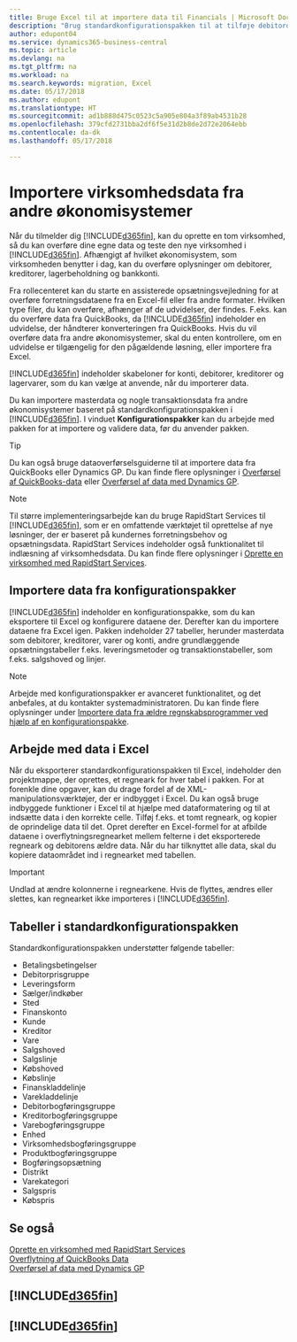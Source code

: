 ```yaml
---
title: Bruge Excel til at importere data til Financials | Microsoft Docs
description: "Brug standardkonfigurationspakken til at tilføje debitordata i Excel og importere dataene tilbage til Business Central."
author: edupont04
ms.service: dynamics365-business-central
ms.topic: article
ms.devlang: na
ms.tgt_pltfrm: na
ms.workload: na
ms.search.keywords: migration, Excel
ms.date: 05/17/2018
ms.author: edupont
ms.translationtype: HT
ms.sourcegitcommit: ad1b888d475c0523c5a905e804a3f89ab4531b28
ms.openlocfilehash: 379cfd2731bba2df6f5e31d2b8de2d72e2064ebb
ms.contentlocale: da-dk
ms.lasthandoff: 05/17/2018

---
```

# <a name="importing-business-data-from-other-finance-systems"></a>Importere virksomhedsdata fra andre økonomisystemer
Når du tilmelder dig [!INCLUDE[d365fin](includes/d365fin_md.md)], kan du oprette en tom virksomhed, så du kan overføre dine egne data og teste den nye virksomhed i [!INCLUDE[d365fin](includes/d365fin_md.md)]. Afhængigt af hvilket økonomisystem, som virksomheden benytter i dag, kan du overføre oplysninger om debitorer, kreditorer, lagerbeholdning og bankkonti.  

Fra rollecenteret kan du starte en assisterede opsætningsvejledning for at overføre forretningsdataene fra en Excel-fil eller fra andre formater. Hvilken type filer, du kan overføre, afhænger af de udvidelser, der findes. F.eks. kan du overføre data fra QuickBooks, da [!INCLUDE[d365fin](includes/d365fin_md.md)] indeholder en udvidelse, der håndterer konverteringen fra QuickBooks. Hvis du vil overføre data fra andre økonomisystemer, skal du enten kontrollere, om en udvidelse er tilgængelig for den pågældende løsning, eller importere fra Excel.  

[!INCLUDE[d365fin](includes/d365fin_md.md)] indeholder skabeloner for konti, debitorer, kreditorer og lagervarer, som du kan vælge at anvende, når du importerer data.

Du kan importere masterdata og nogle transaktionsdata fra andre økonomisystemer baseret på standardkonfigurationspakken i [!INCLUDE[d365fin](includes/d365fin_md.md)]. I vinduet **Konfigurationspakker** kan du arbejde med pakken for at importere og validere data, før du anvender pakken.  

> [!TIP]  
> Du kan også bruge dataoverførselsguiderne til at importere data fra QuickBooks eller Dynamics GP. Du kan finde flere oplysninger i [Overførsel af QuickBooks-data](ui-extensions-quickbooks-data-migration.md) eller [Overførsel af data med Dynamics GP](ui-extensions-dynamicsgp-data-migration.md).

> [!NOTE]  
> Til større implementeringsarbejde kan du bruge RapidStart Services til [!INCLUDE[d365fin](includes/d365fin_md.md)], som er en omfattende værktøjet til oprettelse af nye løsninger, der er baseret på kundernes forretningsbehov og opsætningsdata. RapidStart Services indeholder også funktionalitet til indlæsning af virksomhedsdata. Du kan finde flere oplysninger i [Oprette en virksomhed med RapidStart Services](admin-set-up-a-company-with-rapidstart.md).

## <a name="importing-data-from-configuration-packages"></a>Importere data fra konfigurationspakker
[!INCLUDE[d365fin](includes/d365fin_md.md)] indeholder en konfigurationspakke, som du kan eksportere til Excel og konfigurere dataene der. Derefter kan du importere dataene fra Excel igen. Pakken indeholder 27 tabeller, herunder masterdata som debitorer, kreditorer, varer og konti, andre grundlæggende opsætningstabeller f.eks. leveringsmetoder og transaktionstabeller, som f.eks. salgshoved og linjer.  

> [!NOTE]  
>   Arbejde med konfigurationspakker er avanceret funktionalitet, og det anbefales, at du kontakter systemadministratoren. Du kan finde flere oplysninger under [Importere data fra ældre regnskabsprogrammer ved hjælp af en konfigurationspakke](across-import-data-configuration-packages.md).

## <a name="working-with-data-in-excel"></a>Arbejde med data i Excel
Når du eksporterer standardkonfigurationspakken til Excel, indeholder den projektmappe, der oprettes, et regneark for hver tabel i pakken. For at forenkle dine opgaver, kan du drage fordel af de XML-manipulationsværktøjer, der er indbygget i Excel. Du kan også bruge indbyggede funktioner i Excel til at hjælpe med dataformatering og til at indsætte data i den korrekte celle. Tilføj f.eks. et tomt regneark, og kopier de oprindelige data til det. Opret derefter en Excel-formel for at afbilde dataene i overflytningsregnearket mellem felterne i det eksporterede regneark og debitorens ældre data. Når du har tilknyttet alle data, skal du kopiere dataområdet ind i regnearket med tabellen.  

> [!IMPORTANT]  
>  Undlad at ændre kolonnerne i regnearkene. Hvis de flyttes, ændres eller slettes, kan regnearket ikke importeres i [!INCLUDE[d365fin](includes/d365fin_md.md)].

## <a name="tables-in-the-default-configuration-package"></a>Tabeller i standardkonfigurationspakken
Standardkonfigurationspakken understøtter følgende tabeller:

-   Betalingsbetingelser
-   Debitorprisgruppe
-   Leveringsform
-   Sælger/indkøber
-   Sted
-   Finanskonto
-   Kunde
-   Kreditor
-   Vare
-   Salgshoved
-   Salgslinje
-   Købshoved
-   Købslinje
-   Finanskladdelinje
-   Varekladdelinje
-   Debitorbogføringsgruppe
-   Kreditorbogføringsgruppe
-   Varebogføringsgruppe
-   Enhed
-   Virksomhedsbogføringsgruppe
-   Produktbogføringsgruppe
-   Bogføringsopsætning
-   Distrikt
-   Varekategori
-   Salgspris
-   Købspris

## <a name="see-also"></a>Se også
[Oprette en virksomhed med RapidStart Services](admin-set-up-a-company-with-rapidstart.md)  
[Overflytning af QuickBooks Data](ui-extensions-quickbooks-data-migration.md)  
[Overførsel af data med Dynamics GP](ui-extensions-dynamicsgp-data-migration.md)  

## [!INCLUDE[d365fin](includes/free_trial_md.md)]  
## [!INCLUDE[d365fin](includes/training_link_md.md)]

